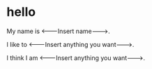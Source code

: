 # hello
My name is <---Insert name--->.

I like to <---Insert anything you want--->.

I think I am <---Insert anything you want--->.
